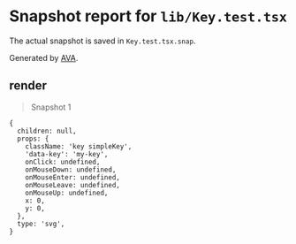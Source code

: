 # Snapshot report for `lib/Key.test.tsx`

The actual snapshot is saved in `Key.test.tsx.snap`.

Generated by [AVA](https://avajs.dev).

## render

> Snapshot 1

    {
      children: null,
      props: {
        className: 'key simpleKey',
        'data-key': 'my-key',
        onClick: undefined,
        onMouseDown: undefined,
        onMouseEnter: undefined,
        onMouseLeave: undefined,
        onMouseUp: undefined,
        x: 0,
        y: 0,
      },
      type: 'svg',
    }
